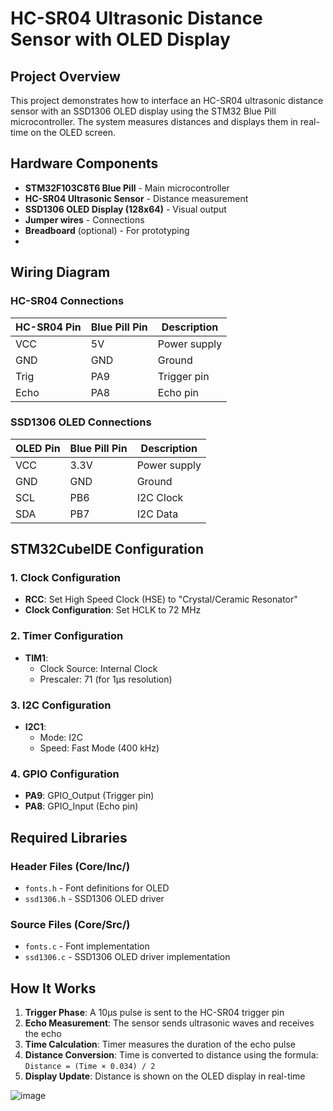 # HC-SR04 Ultrasonic Distance Sensor with OLED Display

## Project Overview

This project demonstrates how to interface an HC-SR04 ultrasonic distance sensor with an SSD1306 OLED display using the STM32 Blue Pill microcontroller. The system measures distances and displays them in real-time on the OLED screen.

## Hardware Components

- **STM32F103C8T6 Blue Pill** - Main microcontroller
- **HC-SR04 Ultrasonic Sensor** - Distance measurement
- **SSD1306 OLED Display (128x64)** - Visual output
- **Jumper wires** - Connections
- **Breadboard** (optional) - For prototyping
- 
## Wiring Diagram

### HC-SR04 Connections
| HC-SR04 Pin | Blue Pill Pin | Description |
|-------------|---------------|-------------|
| VCC         | 5V            | Power supply |
| GND         | GND           | Ground |
| Trig        | PA9           | Trigger pin |
| Echo        | PA8           | Echo pin |

### SSD1306 OLED Connections
| OLED Pin | Blue Pill Pin | Description |
|----------|---------------|-------------|
| VCC      | 3.3V          | Power supply |
| GND      | GND           | Ground |
| SCL      | PB6           | I2C Clock |
| SDA      | PB7           | I2C Data |

## STM32CubeIDE Configuration

### 1. Clock Configuration
- **RCC**: Set High Speed Clock (HSE) to "Crystal/Ceramic Resonator"
- **Clock Configuration**: Set HCLK to 72 MHz

### 2. Timer Configuration
- **TIM1**: 
  - Clock Source: Internal Clock
  - Prescaler: 71 (for 1µs resolution)

### 3. I2C Configuration
- **I2C1**: 
  - Mode: I2C
  - Speed: Fast Mode (400 kHz)

### 4. GPIO Configuration
- **PA9**: GPIO_Output (Trigger pin)
- **PA8**: GPIO_Input (Echo pin)

## Required Libraries

### Header Files (Core/Inc/)
- `fonts.h` - Font definitions for OLED
- `ssd1306.h` - SSD1306 OLED driver

### Source Files (Core/Src/)
- `fonts.c` - Font implementation
- `ssd1306.c` - SSD1306 OLED driver implementation

## How It Works

1. **Trigger Phase**: A 10µs pulse is sent to the HC-SR04 trigger pin
2. **Echo Measurement**: The sensor sends ultrasonic waves and receives the echo
3. **Time Calculation**: Timer measures the duration of the echo pulse
4. **Distance Conversion**: Time is converted to distance using the formula: `Distance = (Time × 0.034) / 2`
5. **Display Update**: Distance is shown on the OLED display in real-time

![image](https://github.com/user-attachments/assets/b50f27e9-6349-4e37-ae02-811d28e549fe)

